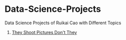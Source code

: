 # Data-Science-Projects
Data Science Projects of Ruikai Cao with Different Topics

1. [They Shoot Pictures Don't They](https://github.com/RuikaiCao/Data-Science-Projects/blob/master/Film-TSPDT/TSPDT.ipynb)
